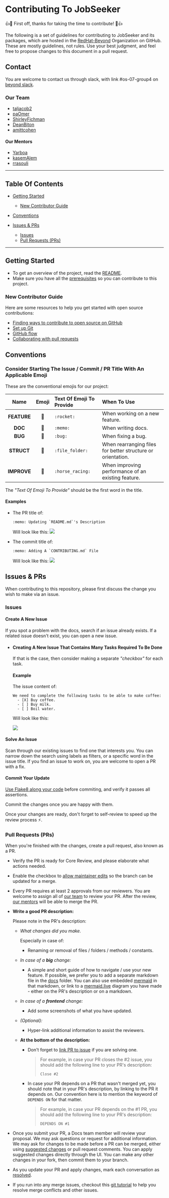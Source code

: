 # Contributing To JobSeeker

:+1::tada: First off, thanks for taking the time to contribute! :tada::+1:

The following is a set of guidelines for contributing to JobSeeker and its packages, which are hosted in the [RedHat-Beyond](https://github.com/redhat-beyond) Organization on GitHub. These are mostly guidelines, not rules. Use your best judgment, and feel free to propose changes to this document in a pull request.

## Contact

You are welcome to contact us through slack, with link #os-07-group4 on [beyond slack](redhat-beyond.slack.com).

### Our Team

- [taljacob2](https://github.com/taljacob2)
- [paOmer](https://github.com/paOmer)
- [ShirleyFichman](https://github.com/ShirleyFichman)
- [DeanBiton](https://github.com/DeanBiton)
- [amittcohen](https://github.com/amittcohen)

#### Our Mentors

- [Yarboa](https://github.com/Yarboa)
- [kasemAlem](https://github.com/kasemAlem)
- [rrasouli](https://github.com/rrasouli)

---

## Table Of Contents

- [Getting Started](#Getting-Started)
    - [New Contributor Guide](#New-Contributor-Guide)

- [Conventions](#Conventions)

- [Issues & PRs](#Issues--PRs)
    - [Issues](#Issues)
    - [Pull Requests (PRs)](#Pull-Requests-PRs)
 
---

## Getting Started

- To get an overview of the project, read the [README](README.md).
- Make sure you have all the [prerequisites](README.md#prerequisites) so you can contribute to this project.

### New Contributor Guide

Here are some resources to help you get started with open source contributions:

- [Finding ways to contribute to open source on GitHub](https://docs.github.com/en/get-started/exploring-projects-on-github/finding-ways-to-contribute-to-open-source-on-github)
- [Set up Git](https://docs.github.com/en/get-started/quickstart/set-up-git)
- [GitHub flow](https://docs.github.com/en/get-started/quickstart/github-flow)
- [Collaborating with pull requests](https://docs.github.com/en/github/collaborating-with-pull-requests)

## Conventions

### Consider Starting The **Issue / Commit / PR Title** With An Applicable **Emoji**

These are the conventional emojis for our project:

Name|Emoji|Text Of Emoji To Provide|When To Use|
|:---:|:---:|:---|:---|
**FEATURE**|:rocket:|`:rocket:`|When working on a new feature.
**DOC**|:memo:|`:memo:`|When writing docs.
**BUG**|:bug:|`:bug:`|When fixing a bug.
**STRUCT**|:file_folder:|`:file_folder:`|When rearranging files for better structure or orientation.
**IMPROVE**|:horse_racing:|`:horse_racing:`|When improving performance of an existing feature.

The *"Text Of Emoji To Provide"* should be the first word in the title.

#### Examples

- The PR title of:
    ```
    :memo: Updating `README.md`'s Description
    ```
    Will look like this:
    ![](https://i.imgur.com/pNGetUm.png)

- The commit title of:
    ```
    :memo: Adding A `CONTRIBUTING.md` File
    ```
    Will look like this:
    ![](https://i.imgur.com/DfOnEPK.png)

## Issues & PRs

When contributing to this repository, please first discuss the change you wish to make via an issue.

### Issues

#### Create A New Issue
If you spot a problem with the docs, search if an issue already exists. If a related issue doesn't exist, you can open a new issue.

- #### Creating A New **Issue** That Contains **Many Tasks** Required To Be Done
  If that is the case, then consider making a separate *"checkbox"* for each task.

    #### Example
    The issue content of:
    ```
    We need to complete the following tasks to be able to make coffee:
      - [X] Buy coffee.
      - [ ] Buy milk.
      - [ ] Boil water.
    ```
    Will look like this:

    ![](https://i.imgur.com/zr3acoh.png)

#### Solve An Issue
Scan through our existing issues to find one that interests you. You can narrow down the search using labels as filters, or a specific word in the issue title. If you find an issue to work on, you are welcome to open a PR with a fix.


#### Commit Your Update

[Use Flake8 along your code](docs/Flake8.md#How-To-Use-Flake8-Along-Your-Code) before commiting, and verify it passes all assertions.

Commit the changes once you are happy with them.

Once your changes are ready, don't forget to self-review to speed up the review process :zap:.

### Pull Requests (PRs)

When you're finished with the changes, create a pull request, also known as a PR.

- Verify the PR is ready for Core Review, and please elaborate what actions needed.
- Enable the checkbox to [allow maintainer edits](https://docs.github.com/en/github/collaborating-with-issues-and-pull-requests/allowing-changes-to-a-pull-request-branch-created-from-a-fork) so the branch can be updated for a merge.
- Every PR requires at least 2 approvals from our reviewers. You are welcome to assign all of [our team](#our-team) to review your PR. After the review, [our mentors](#our-mentors) will be able to merge the PR.
- **Write a good PR description:**

  Please note in the PR's description:
    - *What changes did you make.*
    
        Especially in case of:
        - Renaming or removal of files / folders / methods / constants.
    - *In case of a **big** change:*
        - A simple and short guide of how to navigate / use your new feature.
          If possible, we prefer you to add a separate markdown file in the [docs](docs) folder. You can also use embedded [mermaid](https://mermaid-js.github.io/) in that markdown, or link to a [mermaid.live](https://mermaid.live/) diagram you have made - either on the PR's description or on a markdown.
    - *In case of a **frontend** change:*
        - Add some screenshots of what you have updated.
    - *(Optional):*
        - Hyper-link additional information to assist the reviewers.
    - **At the bottom of the description:**
        - Don't forget to [link PR to issue](https://docs.github.com/en/issues/tracking-your-work-with-issues/linking-a-pull-request-to-an-issue) if you are solving one.
            > For example, in case your PR closes the #2 issue, you should add the following line to your PR's description:
            > ```
            > Close #2
            > ```
        - In case your PR depends on a PR that wasn't merged yet, you should note that in your PR's description, by linking to the PR it depends on. Our convention here is to mention the keyword of `DEPENDS ON` for that matter.
            > For example, in case your PR depends on the #1 PR, you should add the following line to your PR's description:
            > ```
            > DEPENDS ON #1
            > ```
- Once you submit your PR, a Docs team member will review your proposal. We may ask questions or request for additional information. We may ask for changes to be made before a PR can be merged, either using [suggested changes](https://docs.github.com/en/github/collaborating-with-issues-and-pull-requests/incorporating-feedback-in-your-pull-request) or pull request comments. You can apply suggested changes directly through the UI. You can make any other changes in your fork, then commit them to your branch.
- As you update your PR and apply changes, mark each conversation as [resolved](https://docs.github.com/en/github/collaborating-with-issues-and-pull-requests/commenting-on-a-pull-request#resolving-conversations).
- If you run into any merge issues, checkout this [git tutorial](https://lab.github.com/githubtraining/managing-merge-conflicts) to help you resolve merge conflicts and other issues.
